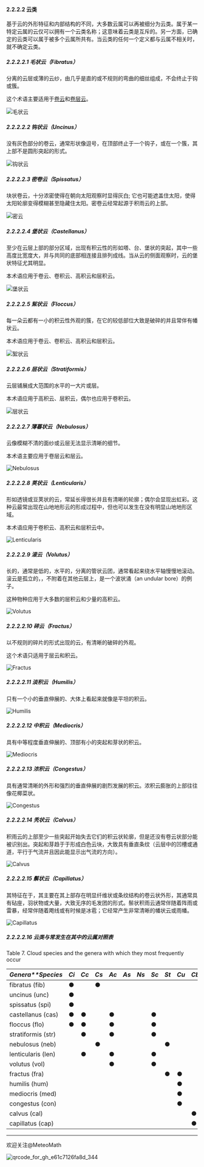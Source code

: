 #### 2.2.2.2  云类

基于云的外形特征和内部结构的不同，大多数云属可以再被细分为云类。属于某一特定云属的云仅可以拥有一个云类名称；这意味着云类是互斥的。另一方面，已确定的云类可以属于被多个云属所共有。当云类的任何一个定义都与云属不相关时，就不确定云类。

##### 2.2.2.2.1  毛状云（Fibratus）

分离的云层或薄的云纱，由几乎是直的或不规则的弯曲的细丝组成，不会终止于钩或簇。

这个术语主要适用于[卷云](https://www.wmocloudatlas.org/imgviewer-5630.html)和[卷层云](https://www.wmocloudatlas.org/imgviewer-5491.html)。

![毛状云](https://www.wmocloudatlas.org/images/compressed/5630_main_thick-field-of-cirrus-fibratus-and-cirrus-uncinus_clouds.png)

##### 2.2.2.2.2  钩状云（Uncinus）  

没有灰色部分的卷云，通常形状像逗号，在顶部终止于一个钩子，或在一个簇，其上部不是圆形突起的形式。

![钩状云](https://www.wmocloudatlas.org/images/compressed/5996_main_cirrus-uncinus-floccus-castellanus-fibratus-and-spissatus_clouds.JPG)

##### 2.2.2.2.3  密卷云（Spissatus）

块状卷云，十分浓密使得在朝向太阳观察时显得灰白; 它也可能遮盖住太阳，使得太阳轮廓变得模糊甚至隐藏住太阳。密卷云经常起源于积雨云的上部。 

![密云](https://www.wmocloudatlas.org/images/compressed/4718_main_cirrus-spissatus-mamma-and-cirrus-floccus_clouds.JPG)

##### 2.2.2.2.4  堡状云（Castellanus）

至少在云层上部的部分区域，出现有积云性的形如塔、台、堡状的突起，其中一些高度比宽度大，并与共同的底部相连接且排列成线。当从云的侧面观察时，云的堡状特征尤其明显。

本术语应用于卷云、卷积云、高积云和层积云。

![堡状云](https://www.wmocloudatlas.org/images/compressed/4722_main_altocumulus-castellanus-radiatus_clouds.JPG)

##### 2.2.2.2.5  絮状云（Floccus）

每一朵云都有一小的积云性外观的簇，在它的较低部位大致是破碎的并且常伴有幡状云。

本术语应用于卷云、卷积云、高积云和层积云。

![絮状云](https://www.wmocloudatlas.org/images/compressed/5787_main_altocumulus-floccus-virga_clouds.JPG)

##### 2.2.2.2.6  层状云（Stratiformis）

云层铺展成大范围的水平的一大片或层。

本术语应用于高积云、层积云，偶尔也应用于卷积云。

![层状云](https://www.wmocloudatlas.org/images/compressed/5479_main_altocumulus-stratiformus-translucidus_clouds.jpg)

##### 2.2.2.2.7  薄暮状云（Nebulosus）

云像模糊不清的面纱或云层无法显示清晰的细节。

本术语主要应用于卷层云和层云。

![Nebulosus](https://www.wmocloudatlas.org/images/compressed/4717_main_stratus-nebulosus_clouds.JPG)

##### 2.2.2.2.8  荚状云（Lenticularis）

形如透镜或豆荚状的云，常延长得很长并且有清晰的轮廓；偶尔会显现出虹彩。这种云最常出现在山地地形云的形成过程中，但也可以发生在没有明显山地地形区域。

本术语应用于卷积云、高积云和层积云中。

![Lenticularis](https://www.wmocloudatlas.org/images/compressed/5149_main_altocumulus-lenticularis-to-the-lee-of-the-pennines_clouds-special-clouds-and-other-features.JPG)

##### 2.2.2.2.9  滚云（Volutus）

长的，通常是低的，水平的，分离的管状云团，通常看起来绕水平轴慢慢地滚动。滚云是孤立的，，不附着在其他云层上，是一个波状涌（an undular bore）的例子。

这种物种应用于大多数的层积云和少量的高积云。

![Volutus](https://www.wmocloudatlas.org/images/compressed/5930_main_altocumulus-volutus_clouds.jpg)

##### 2.2.2.2.10  碎云（Fractus）

以不规则的碎片的形式出现的云，有清晰的破碎的外观。 

这个术语只适用于层云和积云。

![Fractus](https://www.wmocloudatlas.org/images/compressed/5873_main_stratus-fractus-of-good-weather_clouds.JPG)

##### 2.2.2.2.11  淡积云（Humilis）

只有一个小的垂直伸展的、大体上看起来就像是平坦的积云。

![Humilis](https://www.wmocloudatlas.org/images/compressed/2635_main_cumulus-humilis_clouds.jpg)

##### 2.2.2.2.12  中积云（Mediocris）

具有中等程度垂直伸展的、顶部有小的突起和芽状的积云。

![Mediocris](https://www.wmocloudatlas.org/images/compressed/4993_main_cumulus-mediocris_clouds.JPG)

##### 2.2.2.2.13 浓积云（Congestus）

具有通常清晰的外形和强烈的垂直伸展的剧烈发展的积云。浓积云膨胀的上部往往像花椰菜状。

![Congestus](https://www.wmocloudatlas.org/images/compressed/4766_main_cumulus-congestus_clouds.JPG)

##### 2.2.2.2.14  秃状云（Calvus）

积雨云的上部至少一些突起开始失去它们的积云状轮廓，但是还没有卷云状部分能被识别出。突起和芽趋于于形成白色云块，大致具有垂直条纹（云层中的凹槽或通道，平行于气流并且因此能显示出气流的方向）。

![Calvus](https://www.wmocloudatlas.org/images/compressed/5042_main_cumulonimbus-calvus-and-cumulus-congestus_clouds-hydrometeors.JPG)

##### 2.2.2.2.15  鬃状云（Capillatus）

其特征在于，其主要在其上部存在明显纤维状或条纹结构的卷云状外形，其通常具有砧座，羽状物或大量，大致无序的毛发团的形式。鬃状积雨云通常伴随着阵雨或雷暴，经常伴随着飑线或有时候是冰雹；它经常产生非常清晰的幡状云或雨幡。

![Capillatus](https://www.wmocloudatlas.org/images/compressed/5500_main_cumulonimbus-capillatus-praecipitatio_clouds.JPG)

##### 2.2.2.2.16  云类与常发生在其中的云属对照表

<html>

Table 7. Cloud species and the genera with which they most frequently occur

| *Genera**Species*  | *Ci* | *Cc* | *Cs* | *Ac* | *As* | *Ns* | *Sc* | *St* | *Cu* | *Cb* |
| ------------------ | ---- | ---- | ---- | ---- | ---- | ---- | ---- | ---- | ---- | ---- |
| fibratus (fib)     | ●    |      | ●    |      |      |      |      |      |      |      |
| uncinus (unc)      | ●    |      |      |      |      |      |      |      |      |      |
| spissatus (spi)    | ●    |      |      |      |      |      |      |      |      |      |
| castellanus (cas)  | ●    | ●    |      | ●    |      |      | ●    |      |      |      |
| floccus (flo)      | ●    | ●    |      | ●    |      |      | ●    |      |      |      |
| stratiformis (str) |      | ●    |      | ●    |      |      | ●    |      |      |      |
| nebulosus (neb)    |      |      | ●    |      |      |      |      | ●    |      |      |
| lenticularis (len) |      | ●    |      | ●    |      |      | ●    |      |      |      |
| volutus (vol)      |      |      |      | ●    |      |      | ●    |      |      |      |
| fractus (fra)      |      |      |      |      |      |      |      | ●    | ●    |      |
| humilis (hum)      |      |      |      |      |      |      |      |      | ●    |      |
| mediocris (med)    |      |      |      |      |      |      |      |      | ●    |      |
| congestus (con)    |      |      |      |      |      |      |      |      | ●    |      |
| calvus (cal)       |      |      |      |      |      |      |      |      |      | ●    |
| capillatus (cap)   |      |      |      |      |      |      |      |      |      | ●    |

</html>

---

欢迎关注@MeteoMath

![qrcode_for_gh_e61c7126fa8d_344](qrcode_for_gh_e61c7126fa8d_344.jpg)